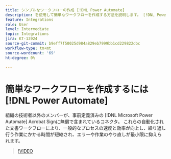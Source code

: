 ```yaml
---
title: シンプルなワークフローの作成 [!DNL Power Automate]
description: を使用して簡単なワークフローを作成する方法を説明します。 [!DNL Power Automate] コネクタ
feature: Integrations
role: User
level: Intermediate
topic: Integrations
jira: KT-13924
source-git-commit: b9eff7f50025d984a829eb7999bb1cd229822dbc
workflow-type: tm+mt
source-wordcount: '69'
ht-degree: 0%

---
```


# 簡単なワークフローを作成するには [!DNL Power Automate]

組織の技術者以外のメンバーが、事前定義済みの [!DNL Microsoft Power Automate] Acrobat Signに無償で含まれているコネクタ。 これらの自動化された文書ワークフローにより、一般的なプロセスの速度と効率が向上し、繰り返し行う作業にかかる時間が短縮され、エラーや作業のやり直しが最小限に抑えられます。


>[!VIDEO](https://video.tv.adobe.com/v/3424251?quality=12&learn=on&hidetitle=true)
